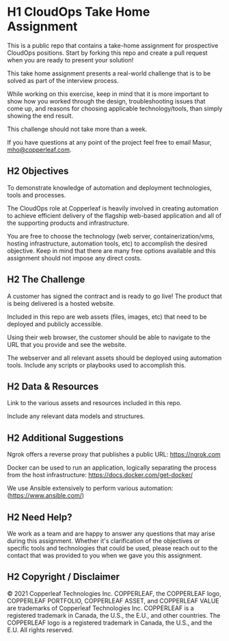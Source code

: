 # H1 CloudOps Take Home Assignment
This is a public repo that contains a take-home assignment for prospective CloudOps positions. Start by forking this repo and create a pull request when you are ready to present your solution!

This take home assignment presents a real-world challenge that is to be solved as part of the interview process.

While working on this exercise, keep in mind that it is more important to show how you worked through the design, troubleshooting issues that come up, and reasons for choosing applicable technology/tools, than simply showing the end result.

This challenge should not take more than a week.

If you have questions at any point of the project feel free to email Masur, mho@copperleaf.com.

## H2 Objectives
To demonstrate knowledge of automation and deployment technologies, tools and processes.

The CloudOps role at Copperleaf is heavily involved in creating automation to achieve efficient delivery of the flagship web-based application and all of the supporting products and infrastructure.

You are free to choose the technology (web server, containerization/vms, hosting infrastructure, automation tools, etc) to accomplish the desired objective. Keep in mind that there are many free options available and this assignment should not impose any direct costs.

## H2 The Challenge
A customer has signed the contract and is ready to go live! The product that is being delivered is a hosted website.

Included in this repo are web assets (files, images, etc) that need to be deployed and publicly accessible.

Using their web browser, the customer should be able to navigate to the URL that you provide and see the website.

The webserver and all relevant assets should be deployed using automation tools. Include any scripts or playbooks used to accomplish this.

## H2 Data & Resources
Link to the various assets and resources included in this repo.

Include any relevant data models and structures.

## H2 Additional Suggestions
Ngrok offers a reverse proxy that publishes a public URL: https://ngrok.com

Docker can be used to run an application, logically separating the process from the host infrastructure: https://docs.docker.com/get-docker/

We use Ansible extensively to perform various automation: (https://www.ansible.com/)

## H2 Need Help?
We work as a team and are happy to answer any questions that may arise during this assignment. Whether it's clarification of the objectives or specific tools and technologies that could be used, please reach out to the contact that was provided to you when we gave you this assignment.

## H2 Copyright / Disclaimer
© 2021 Copperleaf Technologies Inc. COPPERLEAF, the COPPERLEAF logo, COPPERLEAF PORTFOLIO, COPPERLEAF ASSET, and COPPERLEAF VALUE are trademarks of Copperleaf Technologies Inc. COPPERLEAF is a registered trademark in Canada, the U.S., the E.U., and other countries. The COPPERLEAF logo is a registered trademark in Canada, the U.S., and the E.U. All rights reserved.
